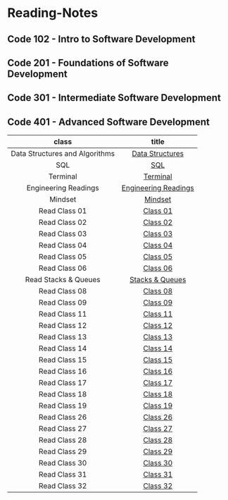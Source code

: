 # Reading-Notes

## Code 102 - Intro to Software Development

## Code 201 - Foundations of Software Development

## Code 301 - Intermediate Software Development

## Code 401 - Advanced Software Development

|           class                |             title           |
|          :-----:               |             :---:           |
| Data Structures and Algorithms | [Data Structures](DataStructures/DataStructures.md) |
|             SQL                | [SQL](./SQL/Sql.md)         |
|          Terminal              |  [Terminal](./Terminal/Terminal.md)  |
|Engineering Readings            | [Engineering Readings](./EngineeringReadings/EngineeringReadings.md)          |
|        Mindset                 |     [Mindset](./Mindset/Mindset.md)|
|        Read Class 01           |     [Class 01](./ReadClass01/README.md)|
|        Read Class 02           |     [Class 02](./ReadClass02/README.md)|
|        Read Class 03           |     [Class 03](./ReadClass03/README.md)|
|        Read Class 04           |     [Class 04](./ReadClass04/README.md)|
|        Read Class 05           |     [Class 05](./ReadClass05/README.md)|
|        Read Class 06           |     [Class 06](./ReadClass06/README.md)|
|    Read Stacks & Queues        |     [Stacks & Queues](./Stacks&Queues/README.md)|
|        Read Class 08           |     [Class 08](./ReadClass08/README.md)|
|        Read Class 09           |     [Class 09](./ReadClass09/README.md)|
|        Read Class 11           |     [Class 11](./ReadClass11/README.md)|
|        Read Class 12           |     [Class 12](./ReadClass12/README.md)|
|        Read Class 13           |     [Class 13](./ReadClass13/README.md)|
|        Read Class 14           |     [Class 14](./ReadClass14/README.md)|
|        Read Class 15           |     [Class 15](./ReadClass15/README.md)|
|        Read Class 16           |     [Class 16](./ReadClass16/README.md)|
|        Read Class 17           |     [Class 17](./ReadClass17/README.md)|
|        Read Class 18           |     [Class 18](./ReadClass18/README.md)|
|        Read Class 19           |     [Class 19](./ReadClass19/README.md)|
|        Read Class 26           |     [Class 26](./ReadClass26/README.md)|
|        Read Class 27           |     [Class 27](./ReadClass27/README.md)|
|        Read Class 28           |     [Class 28](./ReadClass28/README.md)|
|        Read Class 29           |     [Class 29](./ReadClass29/README.md)|
|        Read Class 30           |     [Class 30](./ReadClass30/README.md)|
|        Read Class 31           |     [Class 31](./ReadClass31/README.md)|
|        Read Class 32           |     [Class 32](./ReadClass32/README.md)|
